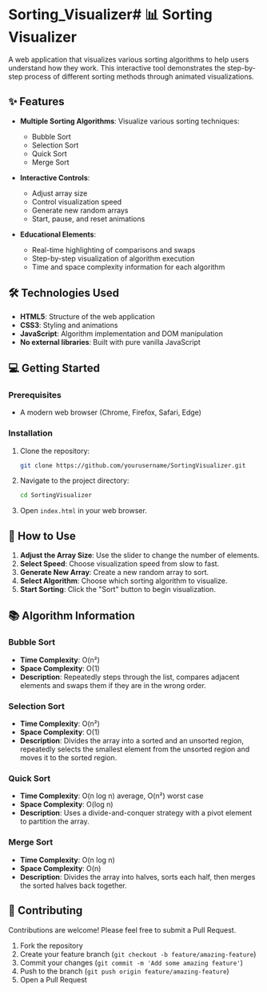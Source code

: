 # Sorting_Visualizer# 📊 Sorting Visualizer

A web application that visualizes various sorting algorithms to help users understand how they work. This interactive tool demonstrates the step-by-step process of different sorting methods through animated visualizations.

## ✨ Features

- **Multiple Sorting Algorithms**: Visualize various sorting techniques:
  - Bubble Sort
  - Selection Sort
  - Quick Sort
  - Merge Sort

- **Interactive Controls**:
  - Adjust array size
  - Control visualization speed
  - Generate new random arrays
  - Start, pause, and reset animations

- **Educational Elements**:
  - Real-time highlighting of comparisons and swaps
  - Step-by-step visualization of algorithm execution
  - Time and space complexity information for each algorithm

## 🛠️ Technologies Used

- **HTML5**: Structure of the web application
- **CSS3**: Styling and animations
- **JavaScript**: Algorithm implementation and DOM manipulation
- **No external libraries**: Built with pure vanilla JavaScript

## 💻 Getting Started

### Prerequisites

- A modern web browser (Chrome, Firefox, Safari, Edge)

### Installation

1. Clone the repository:
   ```bash
   git clone https://github.com/yourusername/SortingVisualizer.git
   ```

2. Navigate to the project directory:
   ```bash
   cd SortingVisualizer
   ```

3. Open `index.html` in your web browser.

## 📖 How to Use

1. **Adjust the Array Size**: Use the slider to change the number of elements.
2. **Select Speed**: Choose visualization speed from slow to fast.
3. **Generate New Array**: Create a new random array to sort.
4. **Select Algorithm**: Choose which sorting algorithm to visualize.
5. **Start Sorting**: Click the "Sort" button to begin visualization.

## 📚 Algorithm Information

### Bubble Sort
- **Time Complexity**: O(n²)
- **Space Complexity**: O(1)
- **Description**: Repeatedly steps through the list, compares adjacent elements and swaps them if they are in the wrong order.

### Selection Sort
- **Time Complexity**: O(n²)
- **Space Complexity**: O(1)
- **Description**: Divides the array into a sorted and an unsorted region, repeatedly selects the smallest element from the unsorted region and moves it to the sorted region.

### Quick Sort
- **Time Complexity**: O(n log n) average, O(n²) worst case
- **Space Complexity**: O(log n)
- **Description**: Uses a divide-and-conquer strategy with a pivot element to partition the array.

### Merge Sort
- **Time Complexity**: O(n log n)
- **Space Complexity**: O(n)
- **Description**: Divides the array into halves, sorts each half, then merges the sorted halves back together.

## 🤝 Contributing

Contributions are welcome! Please feel free to submit a Pull Request.

1. Fork the repository
2. Create your feature branch (`git checkout -b feature/amazing-feature`)
3. Commit your changes (`git commit -m 'Add some amazing feature'`)
4. Push to the branch (`git push origin feature/amazing-feature`)
5. Open a Pull Request
